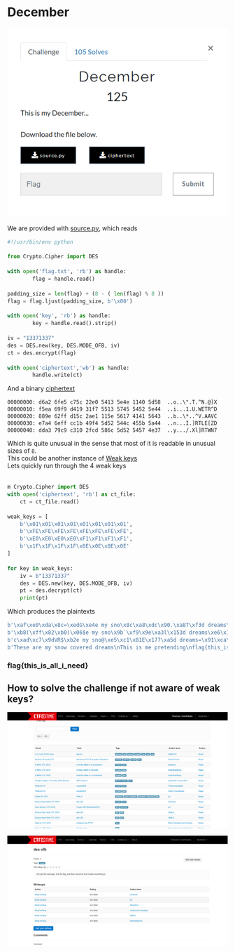 # December

![](Capture.PNG)

We are provided with [source.py](source.py), which reads
```python
#!/usr/bin/env python

from Crypto.Cipher import DES

with open('flag.txt', 'rb') as handle:
        flag = handle.read()

padding_size = len(flag) + (8 - ( len(flag) % 8 ))
flag = flag.ljust(padding_size, b'\x00')

with open('key', 'rb') as handle:
        key = handle.read().strip()

iv = "13371337"
des = DES.new(key, DES.MODE_OFB, iv)
ct = des.encrypt(flag)

with open('ciphertext','wb') as handle:
        handle.write(ct)
```

And a binary [ciphertext](ciphertext)
```
00000000: d6a2 6fe5 c75c 22e0 5413 5e4e 1140 5d58  ..o..\".T.^N.@]X
00000010: f5ea 69f9 d419 31f7 5513 5745 5452 5e44  ..i...1.U.WETR^D
00000020: 889e 62ff d15c 2ae1 115e 5617 4141 5643  ..b..\*..^V.AAVC
00000030: e7a4 6eff cc1b 49f4 5d52 544c 455b 5a44  ..n...I.]RTLE[ZD
00000040: dda3 79c9 c310 2fcd 586c 5d52 5457 4e37  ..y.../.Xl]RTWN7
```
Which is quite unusual in the sense that most of it is readable in unusual sizes of `8`.  
This could be another instance of [Weak keys](https://en.wikipedia.org/wiki/Weak_key#Weak_keys_in_DES)  
Lets quickly run through the 4 weak keys
```python

m Crypto.Cipher import DES
with open('ciphertext', 'rb') as ct_file:
    ct = ct_file.read()

weak_keys = [
    b'\x01\x01\x01\x01\x01\x01\x01\x01',
    b'\xFE\xFE\xFE\xFE\xFE\xFE\xFE\xFE',
    b'\xE0\xE0\xE0\xE0\xF1\xF1\xF1\xF1',
    b'\x1F\x1F\x1F\x1F\x0E\x0E\x0E\x0E'
]

for key in weak_keys:
    iv = b"13371337"
    des = DES.new(key, DES.MODE_OFB, iv)
    pt = des.decrypt(ct)
    print(pt)
```

Which produces the plaintexts
```python
b'\xaf\xe0\xda\x8c=\xedG\xe4e my sno\x8c\xa8\xdc\x90.\xa8T\xf3d dreams\xf1\xdc\xd7\x96+\xedO\xe5 me pret\x9e\xe6\xdb\x966\xaa,\xf0lag{this\xa4\xe1\xcc\xa09\xa1J\xc9i_need}\x00'
b'\xb8(\xff\x82\xb0)\x06$e my sno\x9b`\xf9\x9e\xa3l\x153d dreams\xe6\x14\xf2\x98\xa6)\x0e% me pret\x89.\xfe\x98\xbbnm0lag{this\xb3)\xe9\xae\xb4e\x0b\ti_need}\x00'
b'c\xad\xc7\x9dVR$\xb2e my sno@\xe5\xc1\x81E\x177\xa5d dreams=\x91\xca\x87@R,\xb3 me pretR\xab\xc6\x87]\x15O\xa6lag{thish\xac\xd1\xb1R\x1e)\x9fi_need}\x00'
b'These are my snow covered dreams\nThis is me pretending\nflag{this_is_all_i_need}\x00'
```
 
### flag{this_is_all_i_need}

## How to solve the challenge if not aware of weak keys?

![](ctftime1.PNG)

![](ctftime2.PNG)
